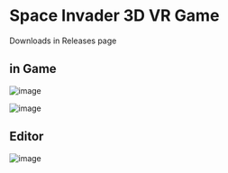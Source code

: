 # Space Invader 3D VR Game

Downloads in Releases page

## in Game
![image](https://github.com/NegaNe/Space-Invader-3D-VR/assets/13601978/f4b1463f-7c08-4b56-b5f4-d4444a27df07)


![image](https://github.com/NegaNe/Space-Invader-3D-VR/assets/13601978/807da26e-966f-4bd6-acc4-5e0b5c66ea2f)


## Editor
![image](https://github.com/NegaNe/Space-Invader-3D-VR/assets/13601978/1289f411-26be-4198-b6e2-777449949488)
